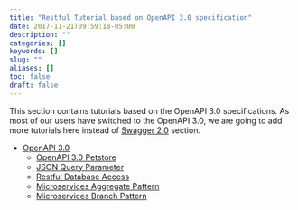 ```yaml
---
title: "Restful Tutorial based on OpenAPI 3.0 specification"
date: 2017-11-21T09:59:18-05:00
description: ""
categories: []
keywords: []
slug: ""
aliases: []
toc: false
draft: false
---
```


This section contains tutorials based on the OpenAPI 3.0 specifications. As most of our users have switched to the OpenAPI 3.0, we are going to add more tutorials here instead of [Swagger 2.0][] section. 

* [OpenAPI 3.0](/tutorial/rest/openapi/)
   + [OpenAPI 3.0 Petstore](/tutorial/rest/openapi/petstore/)
   + [JSON Query Parameter](/tutorial/rest/openapi/parameter-serialization/json-query-param/)
   + [Restful Database Access](/tutorial/rest/openapi/database/)
   + [Microservices Aggregate Pattern](/tutorial/rest/openapi/ms-aggregate/)
   + [Microservices Branch Pattern](/tutorial/rest/openapi/ms-branch/)


[Swagger 2.0]: /tutorial/rest/swagger/
